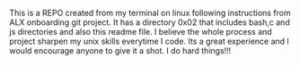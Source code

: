 This is a REPO  created from my terminal on linux following instructions from ALX onboarding git project.
It has a directory 0x02 that includes bash,c and js directories and also this readme file.
I believe the whole process and project sharpen my unix skills everytime I code.
Its a great experience and l would encourage anyone to give it a shot.
I do hard things!!!
